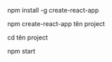 <!-- 1. cài công cụ create-react-app -->
npm install -g create-react-app
<!-- 2. Tạo project react  -->
npm create-react-app tên project
<!-- 3. Vào thư mục vừa tạo -->
cd tên project
<!-- 4. Chạy project -->
npm start